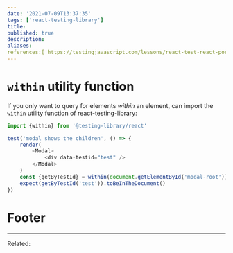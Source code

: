 ```yaml
---
date: '2021-07-09T13:37:35'
tags: ['react-testing-library']
title: 
published: true
description:
aliases:
references:['https://testingjavascript.com/lessons/react-test-react-portals-with-within-from-react-testing-library']
---
```


# `within` utility function
If you only want to query for elements *within* an element, can import the `within` utility function of react-testing-library:

```js
import {within} from '@testing-library/react'

test('modal shows the children', () => {
	render(
		<Modal>
			<div data-testid="test" />
		</Modal>
	)
	const {getByTestId} = within(document.getElementById('modal-root'))
	expect(getByTestId('test')).toBeInTheDocument()
})
```

# Footer
---
Related: 